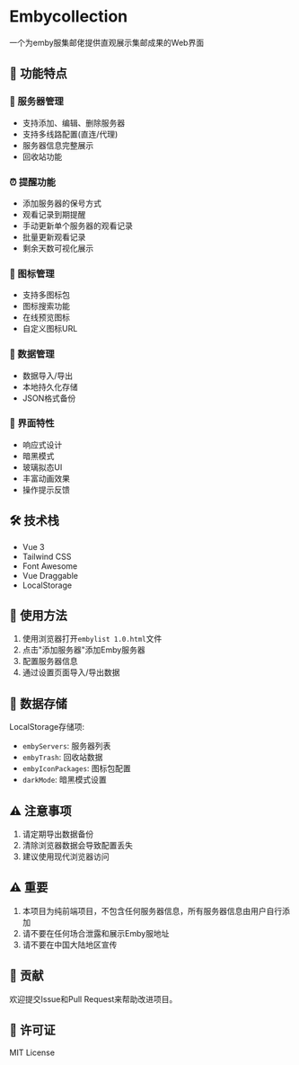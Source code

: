 # Embycollection
一个为emby服集邮佬提供直观展示集邮成果的Web界面

## 🌟 功能特点

### 📡 服务器管理
- 支持添加、编辑、删除服务器
- 支持多线路配置(直连/代理)
- 服务器信息完整展示
- 回收站功能

### ⏰ 提醒功能
- 添加服务器的保号方式
- 观看记录到期提醒
- 手动更新单个服务器的观看记录
- 批量更新观看记录
- 剩余天数可视化展示

### 🎨 图标管理
- 支持多图标包
- 图标搜索功能
- 在线预览图标
- 自定义图标URL

### 💾 数据管理
- 数据导入/导出
- 本地持久化存储
- JSON格式备份

### 🎯 界面特性
- 响应式设计
- 暗黑模式
- 玻璃拟态UI
- 丰富动画效果
- 操作提示反馈

## 🛠️ 技术栈

- Vue 3 
- Tailwind CSS
- Font Awesome
- Vue Draggable
- LocalStorage

## 📖 使用方法

1. 使用浏览器打开`embylist 1.0.html`文件
2. 点击"添加服务器"添加Emby服务器
3. 配置服务器信息
4. 通过设置页面导入/导出数据

## 💽 数据存储

LocalStorage存储项:
- `embyServers`: 服务器列表
- `embyTrash`: 回收站数据
- `embyIconPackages`: 图标包配置
- `darkMode`: 暗黑模式设置

## ⚠️ 注意事项

1. 请定期导出数据备份
2. 清除浏览器数据会导致配置丢失
3. 建议使用现代浏览器访问

## ⚠️ 重要

1. 本项目为纯前端项目，不包含任何服务器信息，所有服务器信息由用户自行添加
2. 请不要在任何场合泄露和展示Emby服地址
3. 请不要在中国大陆地区宣传



## 🤝 贡献

欢迎提交Issue和Pull Request来帮助改进项目。

## 📄 许可证

MIT License
